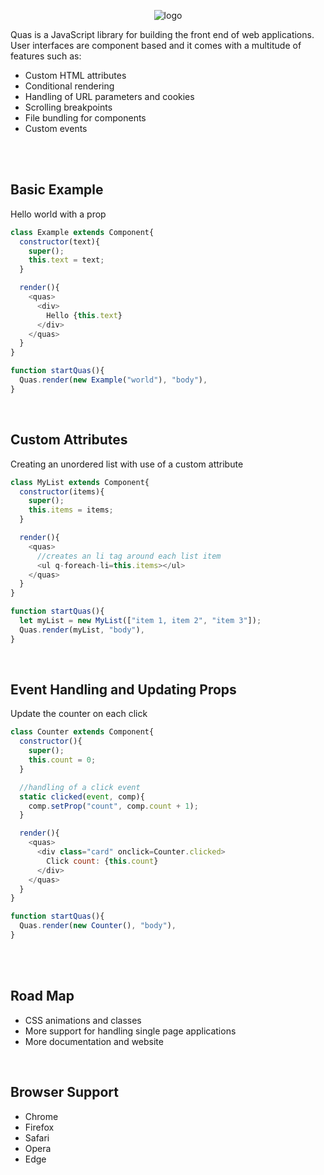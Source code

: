 <p align="center">
  <img src="https://i.imgur.com/rHf8GOb.png" alt="logo">
</p>

Quas is a JavaScript library for building the front end of web applications.
User interfaces are component based and it comes with a multitude of features such as:

* Custom HTML attributes
* Conditional rendering
* Handling of URL parameters and cookies
* Scrolling breakpoints
* File bundling for components
* Custom events

<br>
<br>

## Basic Example
Hello world with a prop
```js
class Example extends Component{
  constructor(text){
    super();
    this.text = text;
  }

  render(){
    <quas>
      <div>
        Hello {this.text}
      </div>
    </quas>
  }
}

function startQuas(){
  Quas.render(new Example("world"), "body"),
}
```

<br>

## Custom Attributes
Creating an unordered list with use of a custom attribute
```js
class MyList extends Component{
  constructor(items){
    super();
    this.items = items;
  }

  render(){
    <quas>
      //creates an li tag around each list item
      <ul q-foreach-li=this.items></ul>
    </quas>
  }
}

function startQuas(){
  let myList = new MyList(["item 1, item 2", "item 3"]);
  Quas.render(myList, "body"),
}
```

<br>

## Event Handling and Updating Props
Update the counter on each click
```js
class Counter extends Component{
  constructor(){
    super();
    this.count = 0;
  }

  //handling of a click event
  static clicked(event, comp){
    comp.setProp("count", comp.count + 1);
  }

  render(){
    <quas>
      <div class="card" onclick=Counter.clicked>
        Click count: {this.count}
      </div>
    </quas>
  }
}

function startQuas(){
  Quas.render(new Counter(), "body"),
}
```

<br>
<br>

## Road Map
* CSS animations and classes
* More support for handling single page applications
* More documentation and website

<br>

## Browser Support
* Chrome
* Firefox
* Safari
* Opera
* Edge
